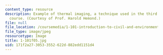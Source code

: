 ```yaml
---
content_type: resource
description: Example of thermal imaging, a technique used in the third module of this
  course. (Courtesy of Prof. Harold Hemond.)
file: null
file_location: /coursemedia/1-101-introduction-to-civil-and-environmental-engineering-design-i-fall-2005/171f2a2730533552622d882edd1151d4_1-101f05.jpg
file_type: image/jpeg
resourcetype: Image
title: 1-101f05.jpg
uid: 171f2a27-3053-3552-622d-882edd1151d4
---
```

